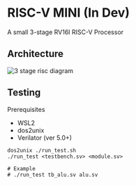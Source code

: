 # RISC-V MINI (In Dev)
A small 3-stage RV16I RISC-V Processor

## Architecture
![3 stage risc diagram](https://github.com/user-attachments/assets/74d77f71-d339-403a-ac02-8d86979679a4)

## Testing
Prerequisites
- WSL2
- dos2unix
- Verilator (ver 5.0+)

```wsl
dos2unix ./run_test.sh
./run_test <testbench.sv> <module.sv>

# Example
# ./run_test tb_alu.sv alu.sv
```
